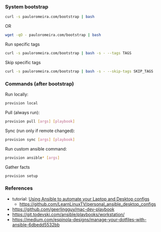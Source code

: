 ### System bootstrap
```sh
curl -s pauloromeira.com/bootstrap | bash
```
OR
```sh
wget -qO - pauloromeira.com/bootstrap | bash
```

Run specific tags
```sh
curl -s pauloromeira.com/bootstrap | bash -s - --tags TAGS
```

Skip specific tags
```sh
curl -s pauloromeira.com/bootstrap | bash -s - --skip-tags SKIP_TAGS
```

### Commands (after bootstrap)
Run locally:
```sh
provision local
```

Pull (always run):
```sh
provision pull [args] [playbook]
```

Sync (run only if remote changed):
```sh
provision sync [args] [playbook]
```

Run custom ansible command:
```sh
provision ansible* [args]
```

Gather facts
```sh
provision setup
```

### References
- tutorial: [Using Ansible to automate your Laptop and Desktop configs](https://www.youtube.com/watch?v=gIDywsGBqf4)
  - https://github.com/LearnLinuxTV/personal_ansible_desktop_configs
- https://github.com/geerlingguy/mac-dev-playbook
- https://git.todevski.com/ansible/playbooks/workstation/
- https://medium.com/espinola-designs/manage-your-dotfiles-with-ansible-6dbedd5532bb

